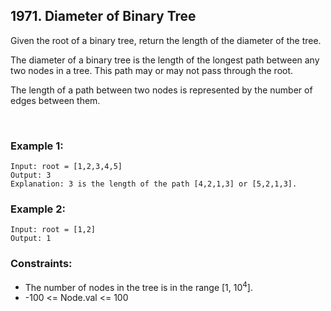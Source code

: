 ##  1971. Diameter of Binary Tree

Given the root of a binary tree, return the length of the diameter of the tree.

The diameter of a binary tree is the length of the longest path between any two nodes in a tree. This path may or may not pass through the root.

The length of a path between two nodes is represented by the number of edges between them.


<br>

### Example 1:
```
Input: root = [1,2,3,4,5]
Output: 3
Explanation: 3 is the length of the path [4,2,1,3] or [5,2,1,3].
```

### Example 2:
```
Input: root = [1,2]
Output: 1
```

### Constraints:

- The number of nodes in the tree is in the range [1, 10<sup>4</sup>].
- -100 <= Node.val <= 100